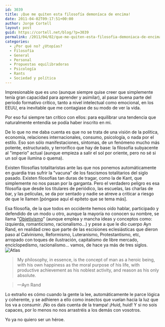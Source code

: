 ```yaml
---
id: 3039
title: ¡Que me quiten esta filosofía demoníaca de encima!
date: 2011-04-02T09:17:51+00:00
author: Jorge Cortell
layout: post
guid: https://cortell.net/blog/?p=3039
permalink: /2011/04/02/que-me-quiten-esta-filosofia-demoniaca-de-encima/
categories:
  - ¿Por qué no? ¿Utopías?
  - Filosofí­a
  - General
  - Personal
  - Propuestas equilibradoras
  - Psicología
  - Rants
  - Sociedad y polí­tica
---
```

Impresionable que es uno (aunque siempre quise creer que simplemente tenía gran capacidad para aprender y asimilar), al pasar buena parte del periodo formativo crítico, tanto a nivel intelectual como emocional, en los EEUU, era inevitable que me contagiase de su modo de ver la vida.

Por eso fui siempre tan crítico con ellos: para equilibrar una tendencia que naturalmente entendía se podía haber inscrito en mi.
  
De lo que no me daba cuenta es que no se trata de una visión de la política, economía, relaciones internacionales, consumo, psicología, o nada por el estilo. Eso son sólo manifestaciones, síntomas, de un fenómeno mucho más potente, estructurado, y terrorífico que hay de base: la filosofía subyacente al "imperio" actual (aunque empieza a salir el sol por oriente, pero no sé si un sol que ilumina o quema).

Existen filosofías totalitaristas ante las que nos ponemos automáticamente en guardia tras sufrir la "vacuna" de los fascismos totalitarios del siglo pasado. Existen filosofías tan duras de tragar, como la de Kant, que simplemente no nos pasan por la garganta. Pero el verdadero peligro es esa filosofía que desde los titulares de periódico, las escuelas, las charlas de bar, y las películas, se da por sentado y nadie se atreve a criticar a riesgo de que le llamen [póngase aquí el epíteto que se tema más].

Esa filosofía, de la que todos en occidente hemos oído hablar, participado y defendido de un modo u otro, aunque la mayoría no conocen su nombre, se llama "[Objetivismo](https://es.wikipedia.org/wiki/Objetivismo)" (aunque emplea y mancha ideas y conceptos como: izquierda, romanticismo, racionalismo...) y pese a que le dio cuerpo Ayn Rand, en realidad creo que parte de las escisiones eclesiásticas que dieron paso al Calvinismo, Reformismo, Luteranismo, Protestantismo, etc, arropado con toques de ilustración, capitalismo de libre mercado, enciclopedismo, racionalismo... vamos, de hace ya más de tres siglos.<img class="aligncenter" src="https://farm4.static.flickr.com/3163/3144335090_2d75f28c5d.jpg" alt="Atlas" />

> My philosophy, in essence, is the concept of man as a heroic being, with his own happiness as the moral purpose of his life, with productive achievement as his noblest activity, and reason as his only absolute.
  
> —Ayn Rand

Lo extraño es cómo cuando la gente la lee, automáticamente le parce lógica y coherente, y se adhieren a ello como insectos que vuelan hacia la luz que los va a consumir. ¡No os dais cuenta de la trampa! ¡Huid, huid! Y si no sois capaces, por lo menos no nos arrastréis a los demás con vosotros.

Yo ya no quiero ser un héroe.